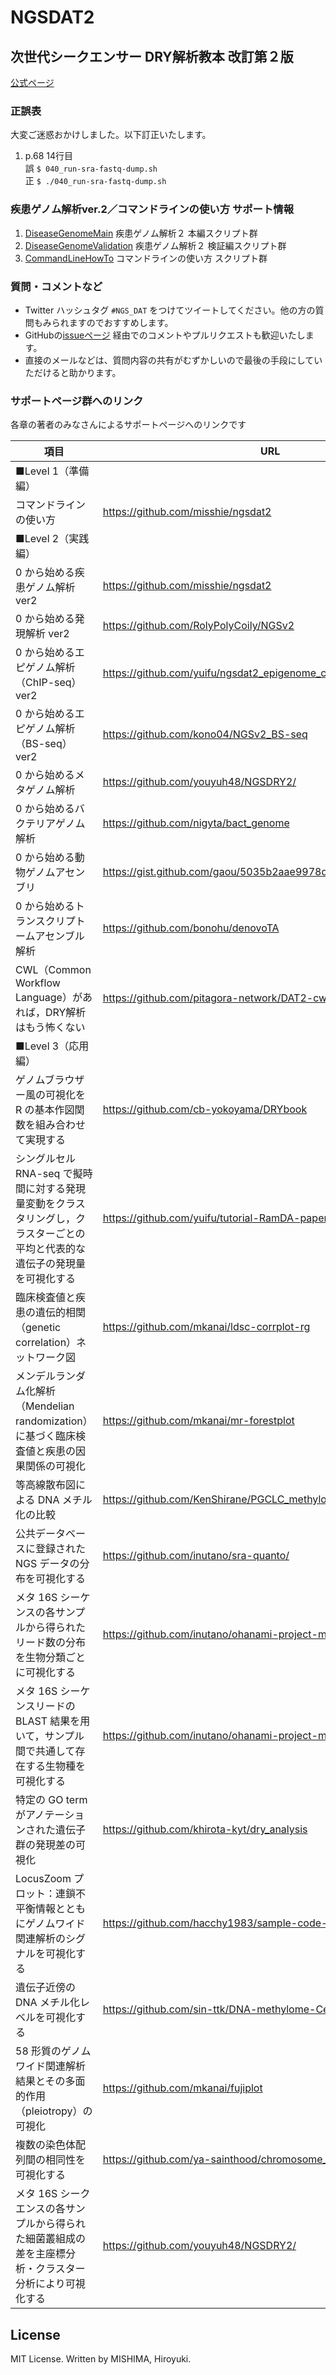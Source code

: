 # NGSDAT2
## 次世代シークエンサー DRY解析教本 改訂第２版
[公式ページ](https://gakken-mesh.jp/book/detail/9784780909838.html)

### 正誤表
大変ご迷惑おかけしました。以下訂正いたします。

1. p.68 14行目  
誤 `$ 040_run-sra-fastq-dump.sh`  
正 `$ ./040_run-sra-fastq-dump.sh`  

### 疾患ゲノム解析ver.2／コマンドラインの使い方 サポート情報

1. [DiseaseGenomeMain](https://github.com/misshie/ngsdat2/tree/master/DiseaseGenomeMain)  疾患ゲノム解析２ 本編スクリプト群
1. [DiseaseGenomeValidation](https://github.com/misshie/ngsdat2/tree/master/DiseaseGenomeValidation) 疾患ゲノム解析２ 検証編スクリプト群
1. [CommandLineHowTo](https://github.com/misshie/ngsdat2/tree/master/CommandLineHowTo) コマンドラインの使い方 スクリプト群

### 質問・コメントなど
- Twitter ハッシュタグ `#NGS_DAT` をつけてツイートしてください。他の方の質問もみられますのでおすすめします。
- GitHubの[issueページ](https://github.com/misshie/ngsdat2/issues) 経由でのコメントやプルリクエストも歓迎いたします。
- 直接のメールなどは、質問内容の共有がむずかしいので最後の手段にしていただけると助かります。

### サポートページ群へのリンク

各章の著者のみなさんによるサポートページへのリンクです

| 項目 | URL |
| --- | --- |
| ■Level 1（準備編）| |
|コマンドラインの使い方| https://github.com/misshie/ngsdat2 |
| ■Level 2（実践編）| |
| 0 から始める疾患ゲノム解析 ver2 |  https://github.com/misshie/ngsdat2 |
| 0 から始める発現解析 ver2 | https://github.com/RolyPolyCoily/NGSv2 |
| 0 から始めるエピゲノム解析（ChIP-seq）ver2 | https://github.com/yuifu/ngsdat2_epigenome_chipseq |
| 0 から始めるエピゲノム解析（BS-seq）ver2 | https://github.com/kono04/NGSv2_BS-seq |
| 0 から始めるメタゲノム解析 | https://github.com/youyuh48/NGSDRY2/ |
| 0 から始めるバクテリアゲノム解析 | https://github.com/nigyta/bact_genome |
| 0 から始める動物ゲノムアセンブリ | https://gist.github.com/gaou/5035b2aae9978dfc00c55cb10736e272 |
| 0 から始めるトランスクリプトームアセンブル解析 | https://github.com/bonohu/denovoTA |
| CWL（Common Workflow Language）があれば，DRY解析はもう怖くない | https://github.com/pitagora-network/DAT2-cwl |
| ■Level 3（応用編）| |
| ゲノムブラウザー風の可視化を R の基本作図関数を組み合わせて実現する | https://github.com/cb-yokoyama/DRYbook |
| シングルセル RNA-seq で擬時間に対する発現量変動をクラスタリングし，クラスターごとの平均と代表的な遺伝子の発現量を可視化する| https://github.com/yuifu/tutorial-RamDA-paper-fugures/ |
| 臨床検査値と疾患の遺伝的相関（genetic correlation）ネットワーク図 | https://github.com/mkanai/ldsc-corrplot-rg |
| メンデルランダム化解析（Mendelian randomization）に基づく臨床検査値と疾患の因果関係の可視化 | https://github.com/mkanai/mr-forestplot |
| 等高線散布図による DNA メチル化の比較 | https://github.com/KenShirane/PGCLC_methylome |
| 公共データベースに登録された NGS データの分布を可視化する | https://github.com/inutano/sra-quanto/ |
| メタ 16S シーケンスの各サンプルから得られたリード数の分布を生物分類ごとに可視化する | https://github.com/inutano/ohanami-project-manuscript/ |
| メタ 16S シーケンスリードの BLAST 結果を用いて，サンプル間で共通して存在する生物種を可視化する | https://github.com/inutano/ohanami-project-manuscript/ |
| 特定の GO term がアノテーションされた遺伝子群の発現差の可視化 | https://github.com/khirota-kyt/dry_analysis |
| LocusZoom プロット：連鎖不平衡情報とともにゲノムワイド関連解析のシグナルを可視化する | https://github.com/hacchy1983/sample-code-for-LocusZoom-plot |
| 遺伝子近傍の DNA メチル化レベルを可視化する | https://github.com/sin-ttk/DNA-methylome-CellRep |
| 58 形質のゲノムワイド関連解析結果とその多面的作用（pleiotropy）の可視化 | https://github.com/mkanai/fujiplot |
| 複数の染色体配列間の相同性を可視化する | https://github.com/ya-sainthood/chromosome_comparison |
| メタ 16S シークエンスの各サンプルから得られた細菌叢組成の差を主座標分析・クラスター分析により可視化する | https://github.com/youyuh48/NGSDRY2/ |

## License
MIT License. Written by MISHIMA, Hiroyuki.
